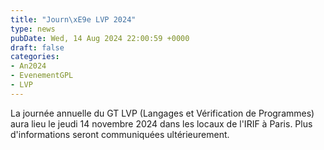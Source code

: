 ```yaml
---
title: "Journ\xE9e LVP 2024"
type: news
pubDate: Wed, 14 Aug 2024 22:00:59 +0000
draft: false
categories:
- An2024
- EvenementGPL
- LVP
---
```


La journée annuelle du GT LVP (Langages et Vérification de Programmes) aura lieu le jeudi 14 novembre 2024 dans les locaux de l'IRIF à Paris. Plus d'informations seront communiquées ultérieurement.
